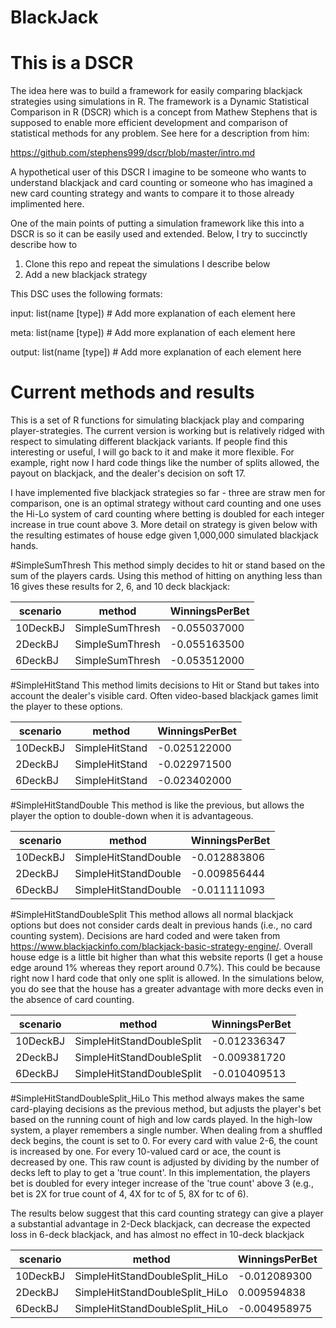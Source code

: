 # BlackJack
# This is a DSCR

The idea here was to build a framework for easily comparing blackjack strategies using simulations in R.   The framework is a Dynamic Statistical Comparison in R (DSCR) which is a concept from Mathew Stephens that is supposed to enable more efficient development and comparison of statistical methods for any problem.   See here for a description from him:

https://github.com/stephens999/dscr/blob/master/intro.md

A hypothetical user of this DSCR I imagine to be someone who wants to understand blackjack and card counting or someone who has imagined a new card counting strategy and wants to compare it to those already implimented here.

One of the main points of putting a simulation framework like this into a DSCR is so it can be easily used and extended.   Below, I try to succinctly describe how to 

1) Clone this repo and repeat the simulations I describe below
2) Add a new blackjack strategy


This DSC uses the following formats:

input: list(name [type]) # Add more explanation of each element here

meta: list(name [type]) # Add more explanation of each element here

output: list(name [type]) # Add more explanation of each element here


# Current methods and results

This is a set of R functions for simulating blackjack play and comparing player-strategies.  The current version is working but is relatively ridged with respect to simulating different blackjack variants.  If people find this interesting or useful, I will go back to it and make it more flexible. For example, right now I hard code things like the number of splits allowed, the payout on blackjack, and the dealer's decision on soft 17.

I have implemented five blackjack strategies so far - three are straw men for comparison, one is an optimal strategy without card counting and one uses the Hi-Lo system of card counting where betting is doubled for each integer increase in true count above 3.  More detail on strategy is given below with the resulting estimates of house edge given 1,000,000 simulated blackjack hands.

#SimpleSumThresh
This method simply decides to hit or stand based on the sum of the players cards. Using this method of hitting on anything less than 16 gives these results for 2, 6, and 10 deck blackjack:

|scenario|	method|	WinningsPerBet|
|-----|----|----|
|10DeckBJ|	SimpleSumThresh|	-0.055037000|
|2DeckBJ|	SimpleSumThresh|	-0.055163500|
|6DeckBJ|	SimpleSumThresh|	-0.053512000|

#SimpleHitStand
This method limits decisions to Hit or Stand but takes into account the dealer's visible card.   Often video-based blackjack games limit the player to these options.

|scenario|method	|WinningsPerBet|
|-----|-----|-----|
|10DeckBJ|	SimpleHitStand|	-0.025122000|
|2DeckBJ|	SimpleHitStand|	-0.022971500|
|6DeckBJ|	SimpleHitStand|	-0.023402000|

#SimpleHitStandDouble
This method is like the previous, but allows the player the option to double-down when it is advantageous.

|scenario|method	|WinningsPerBet|
|-----|-----|-----|
|10DeckBJ	|SimpleHitStandDouble|	-0.012883806|
|2DeckBJ	|SimpleHitStandDouble|	-0.009856444|
|6DeckBJ	|SimpleHitStandDouble|	-0.011111093|

#SimpleHitStandDoubleSplit
This method allows all normal blackjack options but does not consider cards dealt in previous hands (i.e., no card counting system).  Decisions are hard coded and were taken from https://www.blackjackinfo.com/blackjack-basic-strategy-engine/.  Overall house edge is a little bit higher than what this website reports (I get a house edge around 1% whereas they report around 0.7%).  This could be because right now I hard code that only one split is allowed.  In the simulations below, you do see that the house has a greater advantage with more decks even in the absence of card counting. 

|scenario|method	|WinningsPerBet|
|-----|-----|-----|
|10DeckBJ|	SimpleHitStandDoubleSplit|	-0.012336347|
|2DeckBJ|	SimpleHitStandDoubleSplit|	-0.009381720|
|6DeckBJ|	SimpleHitStandDoubleSplit|	-0.010409513|

#SimpleHitStandDoubleSplit_HiLo
This method always makes the same card-playing decisions as the previous method, but adjusts the player's bet based on the running count of high and low cards played.   In the high-low system, a player remembers a single number.  When dealing from a shuffled deck begins, the count is set to 0.   For every card with value 2-6, the count is increased by one.  For every 10-valued card or ace, the count is decreased by one.  This raw count is adjusted by dividing by the number of decks left to play to get a 'true count'.  In this implementation, the players bet is doubled for every integer increase of the 'true count' above 3 (e.g., bet is 2X for true count of 4, 4X for tc of 5, 8X for tc of 6).

The results below suggest that this card counting strategy can give a player a substantial advantage in 2-Deck blackjack, can decrease the expected loss in 6-deck blackjack, and has almost no effect in 10-deck blackjack

|scenario|method	|WinningsPerBet|
|-----|-----|-----|
|10DeckBJ	|SimpleHitStandDoubleSplit_HiLo|	-0.012089300|
|2DeckBJ	|SimpleHitStandDoubleSplit_HiLo|	 0.009594838|
|6DeckBJ	|SimpleHitStandDoubleSplit_HiLo|	-0.004958975|
